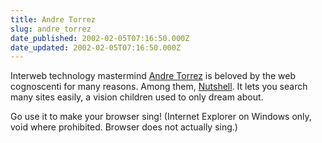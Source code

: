 ```yaml
---
title: Andre Torrez
slug: andre_torrez
date_published: 2002-02-05T07:16:50.000Z
date_updated: 2002-02-05T07:16:50.000Z
---
```


Interweb technology mastermind [Andre Torrez](http://www.torrez.org/) is beloved by the web cognoscenti for many reasons. Among them, [Nutshell](http://www.torrez.org/projects/nutshell/). It lets you search many sites easily, a vision children used to only dream about.

Go use it to make your browser sing! (Internet Explorer on Windows only, void where prohibited. Browser does not actually sing.)
